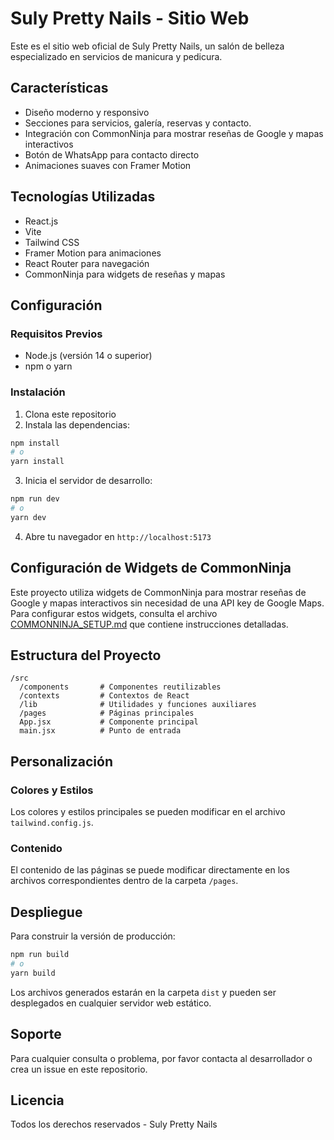 # Suly Pretty Nails - Sitio Web

Este es el sitio web oficial de Suly Pretty Nails, un salón de belleza especializado en servicios de manicura y pedicura.

## Características

- Diseño moderno y responsivo
- Secciones para servicios, galería, reservas y contacto.
- Integración con CommonNinja para mostrar reseñas de Google y mapas interactivos
- Botón de WhatsApp para contacto directo
- Animaciones suaves con Framer Motion

## Tecnologías Utilizadas

- React.js
- Vite
- Tailwind CSS
- Framer Motion para animaciones
- React Router para navegación
- CommonNinja para widgets de reseñas y mapas

## Configuración

### Requisitos Previos

- Node.js (versión 14 o superior)
- npm o yarn

### Instalación

1. Clona este repositorio
2. Instala las dependencias:

```bash
npm install
# o
yarn install
```

3. Inicia el servidor de desarrollo:

```bash
npm run dev
# o
yarn dev
```

4. Abre tu navegador en `http://localhost:5173`

## Configuración de Widgets de CommonNinja

Este proyecto utiliza widgets de CommonNinja para mostrar reseñas de Google y mapas interactivos sin necesidad de una API key de Google Maps. Para configurar estos widgets, consulta el archivo [COMMONNINJA_SETUP.md](./COMMONNINJA_SETUP.md) que contiene instrucciones detalladas.

## Estructura del Proyecto

```
/src
  /components       # Componentes reutilizables
  /contexts         # Contextos de React
  /lib              # Utilidades y funciones auxiliares
  /pages            # Páginas principales
  App.jsx           # Componente principal
  main.jsx          # Punto de entrada
```

## Personalización

### Colores y Estilos

Los colores y estilos principales se pueden modificar en el archivo `tailwind.config.js`.

### Contenido

El contenido de las páginas se puede modificar directamente en los archivos correspondientes dentro de la carpeta `/pages`.

## Despliegue

Para construir la versión de producción:

```bash
npm run build
# o
yarn build
```

Los archivos generados estarán en la carpeta `dist` y pueden ser desplegados en cualquier servidor web estático.

## Soporte

Para cualquier consulta o problema, por favor contacta al desarrollador o crea un issue en este repositorio.

## Licencia

Todos los derechos reservados - Suly Pretty Nails